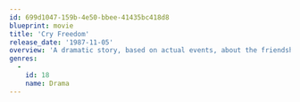 ```yaml
---
id: 699d1047-159b-4e50-bbee-41435bc418d8
blueprint: movie
title: 'Cry Freedom'
release_date: '1987-11-05'
overview: 'A dramatic story, based on actual events, about the friendship between two men struggling against apartheid in South Africa in the 1970s. Donald Woods is a white liberal journalist in South Africa who begins to follow the activities of Stephen Biko, a courageous and outspoken black anti-apartheid activist.'
genres:
  -
    id: 18
    name: Drama
---
```

